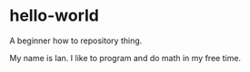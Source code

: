 # hello-world
A beginner how to repository thing.

My name is Ian. I like to program and do math in my free time.
